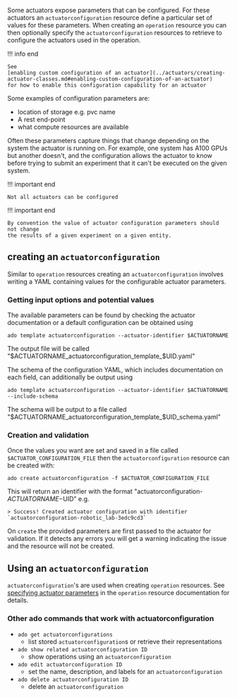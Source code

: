 <!-- markdownlint-disable code-block-style -->
<!-- markdownlint-disable-next-line first-line-h1 -->
Some actuators expose parameters that can be configured. For these actuators an
`actuatorconfiguration` resource define a particular set of values for these
parameters. When creating an `operation` resource you can then optionally
specify the `actuatorconfiguration` resources to retrieve to configure the
actuators used in the operation.

!!! info end

    See
    [enabling custom configuration of an actuator](../actuators/creating-actuator-classes.md#enabling-custom-configuration-of-an-actuator)
    for how to enable this configuration capability for an actuator

Some examples of configuration parameters are:

- location of storage e.g. pvc name
- A rest end-point
- what compute resources are available

Often these parameters capture things that change depending on the system the
actuator is running on. For example, one system has A100 GPUs but another
doesn't, and the configuration allows the actuator to know before trying to
submit an experiment that it can't be executed on the given system.

!!! important end

    Not all actuators can be configured

!!! important end

    By convention the value of actuator configuration parameters should not change
    the results of a given experiment on a given entity.

## creating an `actuatorconfiguration`

Similar to `operation` resources creating an `actuatorconfiguration` involves
writing a YAML containing values for the configurable actuator parameters.

### Getting input options and potential values

The available parameters can be found by checking the actuator documentation or
a default configuration can be obtained using

```commandline
ado template actuatorconfiguration --actuator-identifier $ACTUATORNAME
```

The output file will be called
"$ACTUATORNAME_actuatorconfiguration_template_$UID.yaml"

The schema of the configuration YAML, which includes documentation on each
field, can additionally be output using

```commandline
ado template actuatorconfiguration --actuator-identifier $ACTUATORNAME --include-schema
```

The schema will be output to a file called
"$ACTUATORNAME_actuatorconfiguration_template_$UID_schema.yaml"

### Creation and validation

Once the values you want are set and saved in a file called
`$ACTUATOR_CONFIGURATION_FILE` then the `actuatorconfiguration` resource can be
created with:

```commandline
ado create actuatorconfiguration -f $ACTUATOR_CONFIGURATION_FILE
```

This will return an identifier with the format
"actuatorconfiguration-$ACTUATORNAME-$UID" e.g.

```commandline
> Success! Created actuator configuration with identifier `actuatorconfiguration-robotic_lab-3edc9cd3`
```

On `create` the provided parameters are first passed to the actuator for
validation. If it detects any errors you will get a warning indicating the issue
and the resource will not be created.

## Using an `actuatorconfiguration`

`actuatorconfiguration`'s are used when creating `operation` resources. See
[specifying actuator parameters](operation.md#passing-actuator-parameters) in
the `operation` resource documentation for details.

### Other ado commands that work with actuatorconfiguration

- `ado get actuatorconfigurations`
  - list stored `actuatorconfiguration`s or retrieve their representations
- `ado show related actuatorconfiguration ID`
  - show operations using an `actuatorconfiguration`
- `ado edit actuatorconfiguration ID`
  - set the name, description, and labels for an `actuatorconfiguration`
- `ado delete actuatorconfiguration ID`
  - delete an `actuatorconfiguration`

